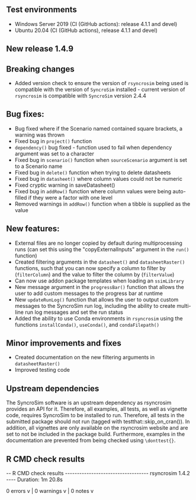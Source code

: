 ## Test environments
* Windows Server 2019 (CI (GitHub actions): release 4.1.1 and devel)
* Ubuntu 20.04 (CI (GitHub actions), release 4.1.1 and devel)

## New release 1.4.9

## Breaking changes

* Added version check to ensure the version of `rsyncrosim` being used is compatible with the version of `SyncroSim` installed - current version of `rsyncrosim` is compatible with `SyncroSim` version 2.4.4

## Bug fixes:

* Bug fixed where if the Scenario named contained square brackets, a warning was thrown
* Fixed bug in `project()` function
* `dependency()` bug fixed - function used to fail when dependency argument was set to a character
* Fixed bug in `scenario()` function when `sourceScenario` argument is set to a Scenario name
* Fixed bug in `delete()` function when trying to delete datasheets
* Fixed bug in `datasheet()` where column values could not be numeric
* Fixed cryptic warning in saveDatasheet()
* Fixed bug in `addRow()` function where column values were being auto-filled if they were a factor with one level
* Removed warnings in `addRow()` function when a tibble is supplied as the value

## New features:

* External files are no longer copied by default during multiprocessing runs (can set this using the "copyExternalInputs" argument in the `run()` function)
* Created filtering arguments in the `datasheet()` and `datasheetRaster()` functions, such that you can now specify a column to filter by (`filterColumn`) and the value to filter the column by (`filterValue`)
* Can now use addon package templates when loading an `ssimLibrary`
* New message argument in the `progressBar()` function that allows the user to add custom messages to the progress bar at runtime
* New `updateRunLog()` function that allows the user to output custom messages to the SyncroSim run log, including the ability to create multi-line run log messages and set the run status
* Added the ability to use Conda environments in `rsyncrosim` using the functions `installConda()`, `useConda()`, and `condaFilepath()`

## Minor improvements and fixes

* Created documentation on the new filtering arguments in `datasheetRaster()`
* Improved testing code

## Upstream dependencies

The SyncroSim software is an upstream dependency as rsyncrosim provides an API for it. 
Therefore, all examples, all tests, as well as vignette code, requires SyncroSim to be 
installed to run. Therefore, all tests in the submitted package should not run 
(tagged with testthat::skip_on_cran()). In addition, all vignettes are only available on the rsyncrosim website and are set to not be included in the package build. Furthermore, examples in the documentation are prevented from being checked using `\donttest{}`.

## R CMD check results

-- R CMD check results ----------------------------------- rsyncrosim 1.4.2 ----
Duration: 1m 20.8s

0 errors v | 0 warnings v | 0 notes v
